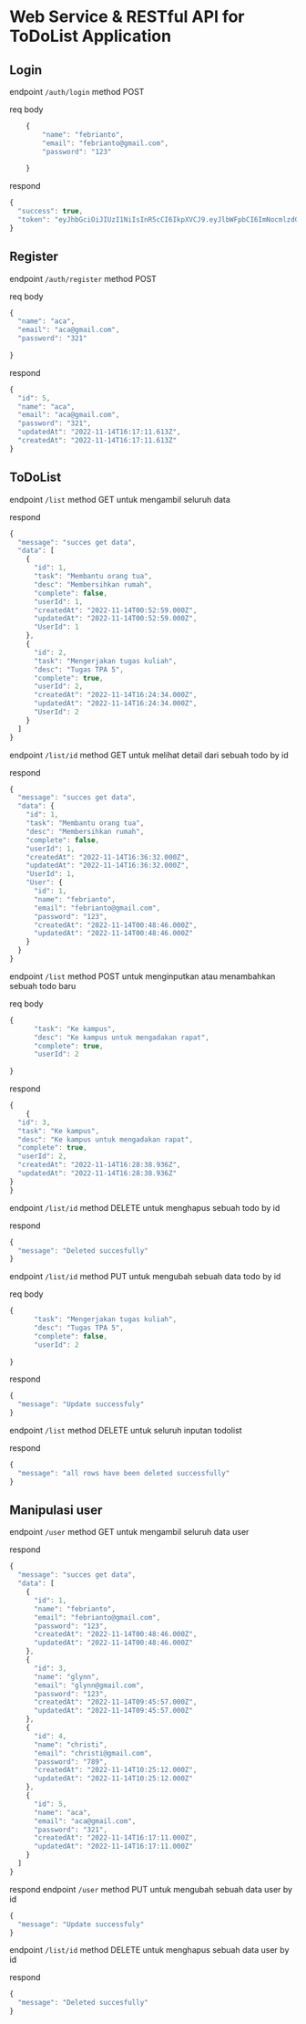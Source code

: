 # Web Service & RESTful API for ToDoList Application


## Login

endpoint ``/auth/login`` method POST 

req body 

```js
    {
        "name": "febrianto",
        "email": "febrianto@gmail.com",
        "password": "123"
  
    }
```
respond
```js
{
  "success": true,
  "token": "eyJhbGciOiJIUzI1NiIsInR5cCI6IkpXVCJ9.eyJlbWFpbCI6ImNocmlzdGlAZ21haWwuY29tIiwicGFzc3dvcmQiOiI3ODkiLCJpYXQiOjE2Njg0NDI0ODV9.1jhliG4IZXmYlJ3nWlRn78mOG-YMNjkiVDVYJ_xglQw"
}
```

## Register

endpoint ``/auth/register`` method POST 

req body
```js
{
  "name": "aca",
  "email": "aca@gmail.com",
  "password": "321"
  
}
```

respond
```js
{
  "id": 5,
  "name": "aca",
  "email": "aca@gmail.com",
  "password": "321",
  "updatedAt": "2022-11-14T16:17:11.613Z",
  "createdAt": "2022-11-14T16:17:11.613Z"
}
```

## ToDoList


endpoint ``/list`` method GET untuk mengambil seluruh data

respond
```js
{
  "message": "succes get data",
  "data": [
    {
      "id": 1,
      "task": "Membantu orang tua",
      "desc": "Membersihkan rumah",
      "complete": false,
      "userId": 1,
      "createdAt": "2022-11-14T00:52:59.000Z",
      "updatedAt": "2022-11-14T00:52:59.000Z",
      "UserId": 1
    },
    {
      "id": 2,
      "task": "Mengerjakan tugas kuliah",
      "desc": "Tugas TPA 5",
      "complete": true,
      "userId": 2,
      "createdAt": "2022-11-14T16:24:34.000Z",
      "updatedAt": "2022-11-14T16:24:34.000Z",
      "UserId": 2
    }
  ]
}
```

endpoint ``/list/id`` method GET untuk melihat detail dari sebuah todo by id

respond
```js
{
  "message": "succes get data",
  "data": {
    "id": 1,
    "task": "Membantu orang tua",
    "desc": "Membersihkan rumah",
    "complete": false,
    "userId": 1,
    "createdAt": "2022-11-14T16:36:32.000Z",
    "updatedAt": "2022-11-14T16:36:32.000Z",
    "UserId": 1,
    "User": {
      "id": 1,
      "name": "febrianto",
      "email": "febrianto@gmail.com",
      "password": "123",
      "createdAt": "2022-11-14T00:48:46.000Z",
      "updatedAt": "2022-11-14T00:48:46.000Z"
    }
  }
}
```

endpoint ``/list`` method POST untuk menginputkan atau menambahkan sebuah todo baru

req body
```js
{
      "task": "Ke kampus",
      "desc": "Ke kampus untuk mengadakan rapat",
      "complete": true,
      "userId": 2
  
}
```

respond
```js
{
    {
  "id": 3,
  "task": "Ke kampus",
  "desc": "Ke kampus untuk mengadakan rapat",
  "complete": true,
  "userId": 2,
  "createdAt": "2022-11-14T16:28:38.936Z",
  "updatedAt": "2022-11-14T16:28:38.936Z"
}
}
```

endpoint ``/list/id`` method DELETE untuk menghapus sebuah todo by id

respond
```js
{
  "message": "Deleted succesfully"
}
```

endpoint ``/list/id`` method PUT untuk mengubah sebuah data todo by id

req body
```js
{
      "task": "Mengerjakan tugas kuliah",
      "desc": "Tugas TPA 5",
      "complete": false,
      "userId": 2
  
}
```
respond
```js
{
  "message": "Update successfuly"
}
```

endpoint ``/list`` method DELETE untuk seluruh inputan todolist

respond
```js
{
  "message": "all rows have been deleted successfully"
}
```


## Manipulasi user

endpoint ``/user`` method GET untuk mengambil seluruh data user

respond
```js
{
  "message": "succes get data",
  "data": [
    {
      "id": 1,
      "name": "febrianto",
      "email": "febrianto@gmail.com",
      "password": "123",
      "createdAt": "2022-11-14T00:48:46.000Z",
      "updatedAt": "2022-11-14T00:48:46.000Z"
    },
    {
      "id": 3,
      "name": "glynn",
      "email": "glynn@gmail.com",
      "password": "123",
      "createdAt": "2022-11-14T09:45:57.000Z",
      "updatedAt": "2022-11-14T09:45:57.000Z"
    },
    {
      "id": 4,
      "name": "christi",
      "email": "christi@gmail.com",
      "password": "789",
      "createdAt": "2022-11-14T10:25:12.000Z",
      "updatedAt": "2022-11-14T10:25:12.000Z"
    },
    {
      "id": 5,
      "name": "aca",
      "email": "aca@gmail.com",
      "password": "321",
      "createdAt": "2022-11-14T16:17:11.000Z",
      "updatedAt": "2022-11-14T16:17:11.000Z"
    }
  ]
}
```


respond
endpoint ``/user`` method PUT untuk mengubah sebuah data user by id
```js
{
  "message": "Update successfuly"
}
```

endpoint ``/list/id`` method DELETE untuk menghapus sebuah data user by id

respond
```js
{
  "message": "Deleted succesfully"
}
```


